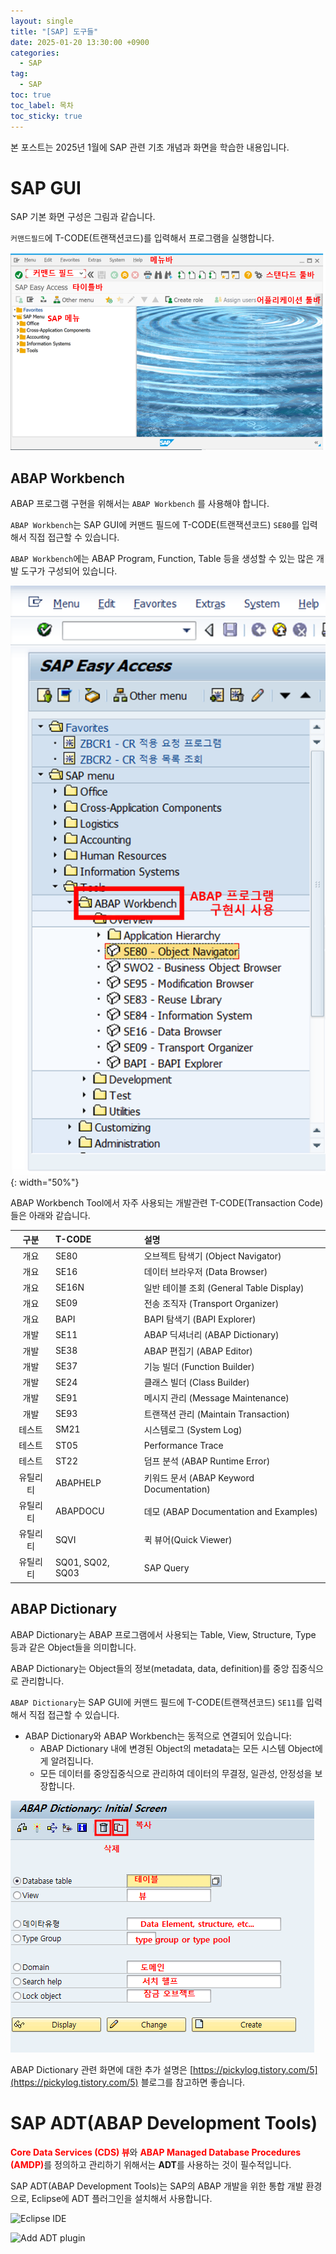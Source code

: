 ```yaml
---
layout: single
title: "[SAP] 도구들"
date: 2025-01-20 13:30:00 +0900
categories: 
  - SAP
tag: 
  - SAP
toc: true
toc_label: 목차
toc_sticky: true
---
```


본 포스트는 2025년 1월에 SAP 관련 기초 개념과 화면을 학습한 내용입니다.

# SAP GUI

SAP 기본 화면 구성은 그림과 같습니다.

`커맨드필드`에 T-CODE(트랜잭션코드)를 입력해서 프로그램을 실행합니다.

![SAP GUI](/assets/images/post/sap/2025-01-20-sap-tools-ui/sap_gui.png)

## ABAP Workbench

ABAP 프로그램 구현을 위해서는 `ABAP Workbench` 를 사용해야 합니다.

`ABAP Workbench`는 SAP GUI에 커맨드 필드에 T-CODE(트랜잭션코드) `SE80`를 입력해서 직접 접근할 수 있습니다.

`ABAP Workbench`에는 ABAP Program, Function, Table 등을 생성할 수 있는 많은 개발 도구가 구성되어 있습니다.

![ABAP Workbench](/assets/images/post/sap/2025-01-20-sap-tools-ui/abap_workbench.png){: width="50%"}

ABAP Workbench Tool에서 자주 사용되는 개발관련 T-CODE(Transaction Code)들은 아래와 같습니다.

| 구분 | T-CODE | 설명 |
|:---:|:---|:---|
| 개요 | SE80 | 오브젝트 탐색기 (Object Navigator) |
| 개요 | SE16 | 데이터 브라우저 (Data Browser) |
| 개요 | SE16N | 일반 테이블 조회 (General Table Display) |
| 개요 | SE09 | 전송 조직자 (Transport Organizer) |
| 개요 | BAPI | BAPI 탐색기 (BAPI Explorer) |
| 개발 | SE11 | ABAP 딕셔너리 (ABAP Dictionary) |
| 개발 | SE38 | ABAP 편집기 (ABAP Editor) |
| 개발 | SE37 | 기능 빌더 (Function Builder) |
| 개발 | SE24 | 클래스 빌더 (Class Builder) |
| 개발 | SE91 | 메시지 관리 (Message Maintenance) |
| 개발 | SE93 | 트랜잭션 관리 (Maintain Transaction) |
| 테스트 | SM21 | 시스템로그 (System Log) |
| 테스트 | ST05 | Performance Trace |
| 테스트 | ST22 | 덤프 분석 (ABAP Runtime Error) |
| 유틸리티 | ABAPHELP | 키워드 문서 (ABAP Keyword Documentation) |
| 유틸리티 | ABAPDOCU | 데모 (ABAP Documentation and Examples) |
| 유틸리티 | SQVI | 퀵 뷰어(Quick Viewer) |
| 유틸리티 | SQ01, SQ02, SQ03 | SAP Query |

## ABAP Dictionary

ABAP Dictionary는 ABAP 프로그램에서 사용되는 Table, View, Structure, Type 등과 같은 Object들을 의미합니다.

ABAP Dictionary는 Object들의 정보(metadata, data, definition)를 중앙 집중식으로 관리합니다.

`ABAP Dictionary`는 SAP GUI에 커맨드 필드에 T-CODE(트랜잭션코드) `SE11`를 입력해서 직접 접근할 수 있습니다.

- ABAP Dictionary와 ABAP Workbench는 동적으로 연결되어 있습니다:
  - ABAP Dictionary 내에 변경된 Object의 metadata는 모든 시스템 Object에게 알려집니다.
  - 모든 데이터를 중앙집중식으로 관리하여 데이터의 무결정, 일관성, 안정성을 보장합니다.

![ABAP Dictionary](/assets/images/post/sap/2025-01-20-sap-tools-ui/abap_dictionary.png)

ABAP Dictionary 관련 화면에 대한 추가 설명은 [https://pickylog.tistory.com/5](https://pickylog.tistory.com/5) 블로그를 참고하면 좋습니다.

# SAP ADT(ABAP Development Tools)

<span style="color:red">**Core Data Services (CDS) 뷰**</span>와 <span style="color:red">**ABAP Managed Database Procedures (AMDP)**</span>를 정의하고 관리하기 위해서는 **ADT**를 사용하는 것이 필수적입니다.

SAP ADT(ABAP Development Tools)는 SAP의 ABAP 개발을 위한 통합 개발 환경으로, Eclipse에 ADT 플러그인을 설치해서 사용합니다.

![Eclipse IDE](https://developers.sap.com/tutorials/abap-install-adt/jcr:content.github-proxy.1731587701.file/eclipse11.png)

![Add ADT plugin](https://developers.sap.com/tutorials/abap-install-adt/jcr:content.github-proxy.1731587701.file/adt.png)
